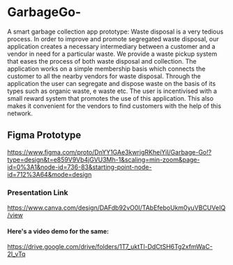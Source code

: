 # GarbageGo-
A smart garbage collection app prototype:
Waste disposal is a very tedious process. In order to improve and promote segregated waste disposal, our application creates a necessary intermediary between a customer and a vendor in need for a particular waste. We provide a waste pickup system that eases the process of both waste disposal and collection. 
The application works on a simple membership basis which connects the customer to all the nearby vendors for waste disposal.
Through the application the user can segregate and dispose waste on the basis of its types such as organic waste, e waste etc.
The user is incentivised with a small reward system that promotes the use of this application.
This also makes it convenient for the vendors to find customers with the help of this network.

## Figma Prototype
https://www.figma.com/proto/DnYY1GAe3kwrjgRKheiYiI/Garbage-Go!?type=design&t=e859V9Vb4jGVU3Mh-1&scaling=min-zoom&page-id=0%3A1&node-id=736-83&starting-point-node-id=712%3A64&mode=design

### Presentation Link
https://www.canva.com/design/DAFdb92vO0I/TAbEfeboUkm0yuVBCUVeIQ/view

#### Here's a video demo for the same:
https://drive.google.com/drive/folders/1T7_uktTl-DdCtSH6Tg2xfmWaC-2I_vTq
